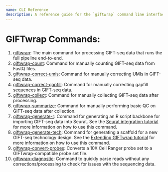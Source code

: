 ```yaml
---
name: CLI Reference
description: A reference guide for the `giftwrap` command line interface (CLI) for processing GIFT-seq data.
---
```


# GIFTwrap Commands:
1. [giftwrap](giftwrap.md): The main command for processing GIFT-seq data that runs the full pipeline end-to-end.
2. [giftwrap-count](giftwrap_count.md): Command for manually counting GIFT-seq data from FastQ files.
3. [giftwrap-correct-umis](giftwrap_correct_umis.md): Command for manually correcting UMIs in GIFT-seq data.
4. [giftwrap-correct-gapfill](giftwrap_correct_gapfill.md): Command for manually correcting gapfill sequences in GIFT-seq data.
5. [giftwrap-collect](giftwrap_collect.md): Command for manually collecting GIFT-seq data after processing.
6. [giftwrap-summarize](giftwrap_summarize.md): Command for manually performing basic QC on GIFT-seq data after collection.
7. [giftwrap-generate-r](giftwrap_generate_r.md): Command for generating an R script backbone for importing GIFT-seq data into Seurat. See the [Seurat integration tutorial](../tutorials/seurat_integration.md) for more information on how to use this command.
8. [giftwrap-generate-tech](giftwrap_generate_tech.md): Command for generating a scaffold for a new GIFT-seq technology design. See the [Extending GIFTwrap tutorial](../tutorials/extending_giftwrap.md) for more information on how to use this command.
9. [giftwrap-convert-probes](giftwrap_convert_probes.md): Converts a 10X Cell Ranger probe set to a GIFTwrap-compatible probe set file.
10. [giftwrap-diagnostic](giftwrap_diagnostic.md): Command to quickly parse reads without any corrections/processing to check for issues with the sequencing data.
